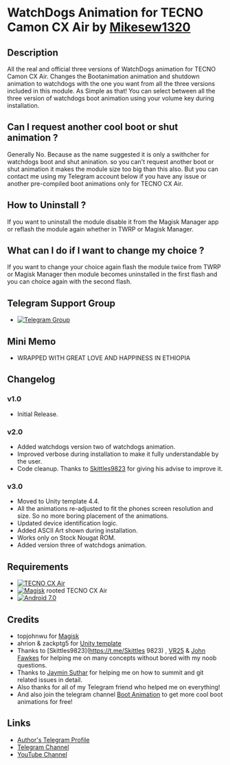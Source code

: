 # WatchDogs Animation for TECNO Camon CX Air by [Mikesew1320](https://t.me/Mikesew1320)

## Description

All the real and official three versions of WatchDogs animation for TECNO Camon CX Air.
Changes the Bootanimation animation and shutdown animation to watchdogs with the one you want from all the three versions included in this module. As Simple as that!
You can select between all the three version of watchdogs boot animation using your volume key during installation.

## Can I request another cool boot or shut animation ?

Generally No. Because as the name suggested it is only a swithcher for watchdogs boot and shut anination. so you can't request another boot or shut animation it makes the module size too big than this also. But you can contact me using my Telegram account below if you have any issue or another pre-compiled boot animations only for TECNO CX Air.  

## How to Uninstall ?

If you want to uninstall the module disable it from the Magisk Manager app or reflash the module again whether in TWRP or Magisk Manager.

## What can I do if I want to change my choice ?

If you want to change your choice again flash the module twice from TWRP or Magisk Manager then module becomes uninstalled in the first flash and you can choice again with the second flash.

## Telegram Support Group
-   [![Telegram Group](https://img.shields.io/badge/Telegram-Group-blue.svg)](https://t.me/MStoreEthiopiaG)

## Mini Memo

- WRAPPED WITH GREAT LOVE AND HAPPINESS IN ETHIOPIA

## Changelog

### v1.0
- Initial Release.
  
### v2.0
- Added watchdogs version two of watchdogs animation.
- Improved verbose during installation to make it fully understandable by the user.
- Code cleanup. Thanks to [Skittles9823](https://t.me/Skittles9823) for giving his advise to improve it.
  
### v3.0
- Moved to Unity template 4.4.
- All the animations re-adjusted to fit the phones screen resolution and size. So no more boring placement of the animations.
- Updated device identification logic.
- Added ASCII Art shown during installation.
- Works only on Stock Nougat ROM.
- Added version three of watchdogs animation.

## Requirements
-   [![TECNO CX Air](https://img.shields.io/badge/TECNO-CX%20Air-blue)](https://m.gsmarena.com/tecno_camon_cx_air-ampp-9445.php)
-   [![Magisk](https://img.shields.io/badge/Magisk-18%2B-00B39B.svg)](https://forum.xda-developers.com/apps/magisk/official-magisk-v7-universal-systemless-t3473445) rooted TECNO CX Air
-   [![Android 7.0](https://img.shields.io/badge/Android-7-violet.svg)](https://www.android.com/versions/nougat-7-0/)

## Credits
- topjohnwu for [Magisk](https://github.com/topjohnwu/Magisk)
- ahrion & zackptg5 for [Unity template](https://github.com/Zackptg5/Unity)
- Thanks to [Skittles9823](https://t.me/Skittles 9823) , [VR25](https://t.me/vr25xda) & [John Fawkes](https://t.me/johnfawkes) for helping me on many concepts without bored with my noob questions.
- Thanks to [Jaymin Suthar](https://t.me/JayminSuthar1910) for helping me on how to summit and git related issues in detail.
- Also thanks for all of my Telegram friend who helped me on everything!
- And also join the telegram channel [Boot Animation](https://t.me/lootanimations) to get more cool boot animations for free!
  
## Links
- [Author's Telegram Profile](https://t.me/Mikesew1320)
- [Telegram Channel](https://t.me/MStoreEthiopia)
- [YouTube Channel](https://www.youtube.com/channel/UCDzQAIZ9lAzKAkQHVrJHssA)
